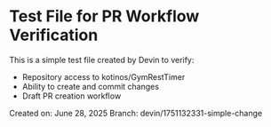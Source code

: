 # Test File for PR Workflow Verification

This is a simple test file created by Devin to verify:
- Repository access to kotinos/GymRestTimer
- Ability to create and commit changes
- Draft PR creation workflow

Created on: June 28, 2025
Branch: devin/1751132331-simple-change
